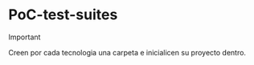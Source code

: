 # PoC-test-suites
> [!IMPORTANT]
> Creen por cada tecnologia una carpeta e inicialicen su proyecto dentro.
